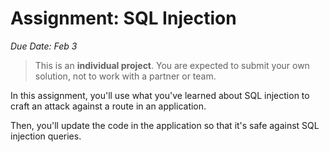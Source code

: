 # Assignment: SQL Injection

_Due Date: Feb 3_ 

> This is an **individual project**. You are expected to submit your own solution,
> not to work with a partner or team.

In this assignment, you'll use what you've learned about SQL injection to craft 
an attack against a route in an application.

Then, you'll update the code in the application so that it's safe against SQL
injection queries.
